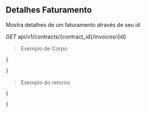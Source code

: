 ## Detalhes Faturamento

Mostra detalhes de um faturamento através de seu id


<div class="api-endpoint">
  <div class="endpoint-data">
    <i class="label label-get">GET</i>
      api/v1/contracts/{contract_id}/invoices/{id}
  </div>
</div>


> Exemplo de Corpo

```json
{

}
```

> Exemplo do retorno

```json
{

}
```